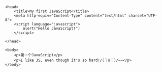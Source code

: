 <html>

	<head>
		<title>My first JavaScript</title>
		<meta http-equiv="Content-Type" content="text/html" charset="UTF-8">
		<script language="javascript">
			alert("Hello JavaScript!")
		</script>	
		
	</head>
	
	<body>
		<p>第一个JavaScript</p>
		<p>I like JS, even though it's so hard!/(ㄒoㄒ)/~~</p>
	</body>
	
</html>

